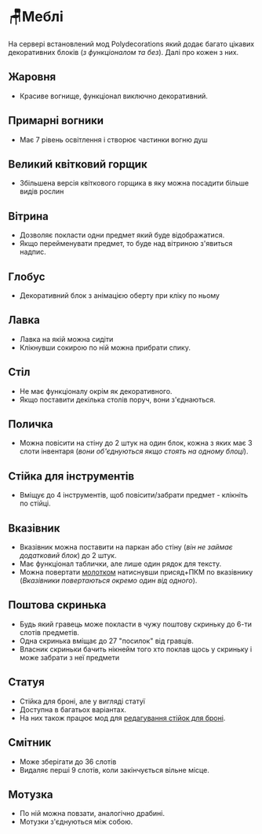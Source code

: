 # 🪑Меблі

На сервері встановлений мод Polydecorations який додає багато цікавих декоративних блоків (*з функціоналом та без*). Далі про кожен з них.

## Жаровня

- Красиве вогнище, функціонал виключно декоративний.

## Примарні вогники

- Має 7 рівень освітлення і створює частинки вогню душ

## Великий квітковий горщик

- Збільшена версія квіткового горщика в яку можна посадити більше видів рослин

## Вітрина

- Дозволяє покласти одни предмет який буде відображатися.
- Якщо перейменувати предмет, то буде над вітриною з'явиться надпис.

## Глобус

- Декоративний блок з анімацією оберту при кліку по ньому

## Лавка

- Лавка на якій можна сидіти
- Клікнувши сокирою по ній можна прибрати спику.

## Стіл

- Не має функціоналу окрім як декоративного.
- Якщо поставити декілька столів поруч, вони з'єднаються.

## Поличка

- Можна повісити на стіну до 2 штук на один блок, кожна з яких має 3 слоти інвентаря (*вони об'єднуються якщо стоять на одному блоці*).

## Стійка для інструментів

- Вміщує до 4 інструментів, щоб повісити/забрати предмет - клікніть по стійці.

## Вказівник

- Вказівник можна поставити на паркан або стіну (*він не займає додатковий блок*) до 2 штук. 
- Має функціонал таблички, але лише один рядок для тексту.
- Можна повертати [молотком](/mechanics/polydecorations/hammer.md) натиснувши присяд+ПКМ по вказівнику (*Вказівники повертаються окремо один від одного*).

## Поштова скринька

- Будь який гравець може покласти в чужу поштову скриньку до 6-ти слотів предметів.
- Одна скринька вміщає до 27 "посилок" від гравців.  
- Власник скриньки бачить нікнейм того хто поклав щось у скриньку і може забрати з неї предмети

## Статуя

- Стійка для броні, але у вигляді статуї
- Доступна в багатьох варіантах.
- На них також працює мод для [редагування стійок для броні](/mechanics/armorstand-editor.md).

## Смітник

- Може зберігати до 36 слотів
- Видаляє перші 9 слотів, коли закінчується вільне місце.

## Мотузка

- По ній можна повзати, аналогічно драбині.
- Мотузки з'єднуються між собою.
